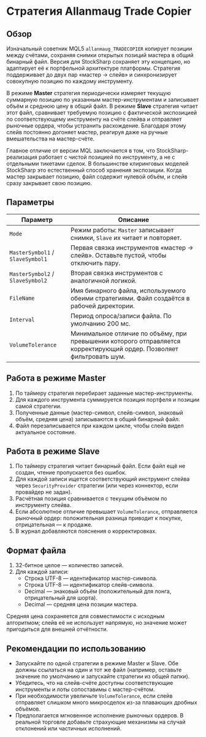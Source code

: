 # Стратегия Allanmaug Trade Copier

## Обзор

Изначальный советник MQL5 `allanmaug_TRADECOPIER` копирует позиции между счётами, сохраняя снимки открытых позиций мастера в
общий бинарный файл. Версия для StockSharp сохраняет эту концепцию, но адаптирует её к портфельной архитектуре платформы.
Стратегия поддерживает до двух пар «мастер → слейв» и синхронизирует совокупную позицию по каждому инструменту.

В режиме **Master** стратегия периодически измеряет текущую суммарную позицию по указанным мастер-инструментам и записывает
объём и среднюю цену в общий файл. В режиме **Slave** стратегия читает этот файл, сравнивает требуемую позицию с фактической
экспозицией по соответствующему инструменту на счёте слейва и отправляет рыночные ордера, чтобы устранить расхождение. Благодаря
этому слейв постоянно догоняет мастер, реагируя даже на ручные вмешательства на мастер-счёте.

Главное отличие от версии MQL заключается в том, что StockSharp-реализация работает с чистой позицией по инструменту, а не с
отдельными тикетами сделок. В большинстве клиринговых моделей StockSharp это естественный способ хранения экспозиции. Когда
мастер закрывает позицию, файл содержит нулевой объём, и слейв сразу закрывает свою позицию.

## Параметры

| Параметр | Описание |
|----------|----------|
| `Mode` | Режим работы: `Master` записывает снимки, `Slave` их читает и повторяет. |
| `MasterSymbol1` / `SlaveSymbol1` | Первая связка инструментов «мастер → слейв». Оставьте пустой, чтобы отключить пару. |
| `MasterSymbol2` / `SlaveSymbol2` | Вторая связка инструментов с аналогичной логикой. |
| `FileName` | Имя бинарного файла, используемого обеими стратегиями. Файл создаётся в рабочей директории. |
| `Interval` | Период опроса/записи файла. По умолчанию 200 мс. |
| `VolumeTolerance` | Минимальное отличие по объёму, при превышении которого отправляется корректирующий ордер. Позволяет фильтровать шум. |

## Работа в режиме Master

1. По таймеру стратегия перебирает заданные мастер-инструменты.
2. Для каждого инструмента суммируется позиция портфеля и позиции самой стратегии.
3. Полученные данные (мастер-символ, слейв-символ, знаковый объём, средняя цена) записываются в общий бинарный файл.
4. Файл перезаписывается при каждом цикле, чтобы слейв видел актуальное состояние.

## Работа в режиме Slave

1. По таймеру стратегия читает бинарный файл. Если файл ещё не создан, чтение пропускается без ошибок.
2. Для каждой записи ищется соответствующий инструмент слейва через `SecurityProvider` стратегии (или через коннектор, если провайдер не задан).
3. Расчётная позиция сравнивается с текущим объёмом по инструменту слейва.
4. Если абсолютное отличие превышает `VolumeTolerance`, отправляется рыночный ордер: положительная разница приводит к покупке, отрицательная — к продаже.
5. В журнал добавляются пояснения о корректировках.

## Формат файла

1. 32-битное целое — количество записей.
2. Для каждой записи:
   - Строка UTF-8 — идентификатор мастер-символа.
   - Строка UTF-8 — идентификатор слейв-символа.
   - Decimal — знаковый объём (положительный для лонга, отрицательный для шорта).
   - Decimal — средняя цена позиции мастера.

Средняя цена сохраняется для совместимости с исходным алгоритмом; слейв её не использует напрямую, но значение может пригодиться
для внешней отчётности.

## Рекомендации по использованию

- Запускайте по одной стратегии в режиме Master и Slave. Обе должны ссылаться на один и тот же файл (например, оставьте значение
  по умолчанию и запускайте стратегии из общей папки).
- Убедитесь, что на слейв-счёте доступны соответствующие инструменты и лоты сопоставимы с мастер-счётом.
- При необходимости увеличьте `VolumeTolerance`, если слейв отправляет слишком много микросделок из-за плавающих дробных объёмов.
- Предполагается мгновенное исполнение рыночных ордеров. В реальной торговле добавьте страхующие механизмы на случай отклонений
  или частичных исполнений.
